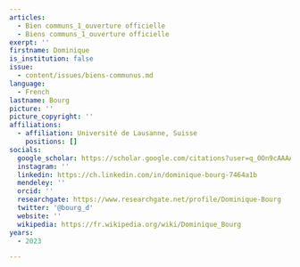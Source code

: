 ```yaml
---
articles:
  - Bien communs_1_ouverture officielle
  - Biens communs_1_ouverture officielle
exerpt: ''
firstname: Dominique
is_institution: false
issue:
  - content/issues/biens-communus.md
language:
  - French
lastname: Bourg
picture: ''
picture_copyright: ''
affiliations:
  - affiliation: Université de Lausanne, Suisse
    positions: []
socials:
  google_scholar: https://scholar.google.com/citations?user=q_0On9cAAAAJ&hl=fr
  instagram: ''
  linkedin: https://ch.linkedin.com/in/dominique-bourg-7464a1b
  mendeley: ''
  orcid: ''
  researchgate: https://www.researchgate.net/profile/Dominique-Bourg
  twitter: '@bourg_d'
  website: ''
  wikipedia: https://fr.wikipedia.org/wiki/Dominique_Bourg
years:
  - 2023

---
```

